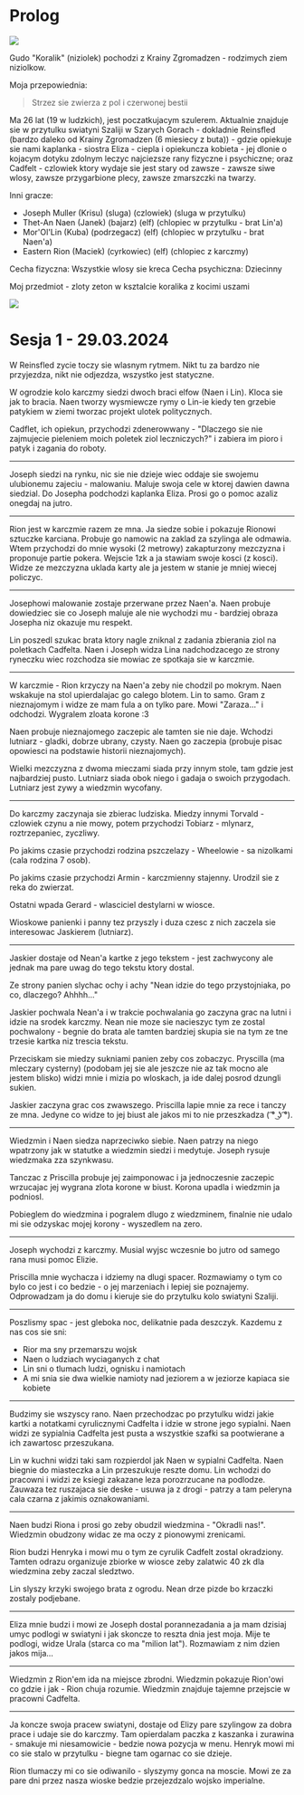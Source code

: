 # Prolog

![](Gudo_Koralik.webp)

Gudo "Koralik" (niziolek) pochodzi z Krainy Zgromadzen - rodzimych ziem niziolkow.

Moja przepowiednia:

> Strzez sie zwierza z pol i czerwonej bestii

Ma 26 lat (19 w ludzkich), jest poczatkujacym szulerem. Aktualnie znajduje sie w przytulku swiatyni Szaliji w Szarych Gorach - dokladnie Reinsfled (bardzo daleko od Krainy Zgromadzen (6 miesiecy z buta)) - gdzie opiekuje sie nami kaplanka - siostra Eliza - ciepla i opiekuncza kobieta - jej dlonie o kojacym dotyku zdolnym leczyc najciezsze rany fizyczne i psychiczne; oraz Cadfelt - czlowiek ktory wydaje sie jest stary od zawsze - zawsze siwe wlosy, zawsze przygarbione plecy, zawsze zmarszczki na twarzy.

Inni gracze:

- Joseph Muller (Krisu) (sluga) (czlowiek) (sluga w przytulku)
- Thet-An Naen (Janek) (bajarz) (elf) (chlopiec w przytulku - brat Lin'a)
- Mor'Ol'Lin (Kuba) (podrzegacz) (elf) (chlopiec w przytulku - brat Naen'a)
- Eastern Rion (Maciek) (cyrkowiec) (elf) (chlopiec z karczmy)

Cecha fizyczna: Wszystkie wlosy sie kreca
Cecha psychiczna: Dziecinny

Moj przedmiot - zloty zeton w ksztalcie koralika z kocimi uszami

![](Gudo_Koralik_personalny_przedmiot.webp)

# Sesja 1 - 29.03.2024

W Reinsfled zycie toczy sie wlasnym rytmem. Nikt tu za bardzo nie przyjezdza, nikt nie odjezdza, wszystko jest statyczne.

W ogrodzie kolo karczmy siedzi dwoch braci elfow (Naen i Lin). Kloca sie jak to bracia. Naen tworzy wysmiewcze rymy o Lin-ie kiedy ten grzebie patykiem w ziemi tworzac projekt ulotek politycznych.

Cadflet, ich opiekun, przychodzi zdenerowwany - "Dlaczego sie nie zajmujecie pieleniem moich poletek ziol leczniczych?" i zabiera im pioro i patyk i zagania do roboty.

---

Joseph siedzi na rynku, nic sie nie dzieje wiec oddaje sie swojemu ulubionemu zajeciu - malowaniu. Maluje swoja cele w ktorej dawien dawna siedzial. Do Josepha podchodzi kaplanka Eliza. Prosi go o pomoc azaliz onegdaj na jutro.

---

Rion jest w karczmie razem ze mna. Ja siedze sobie i pokazuje Rionowi sztuczke karciana. Probuje go namowic na zaklad za szylinga ale odmawia. Wtem przychodzi do mnie wysoki (2 metrowy) zakapturzony mezczyzna i proponuje partie pokera. Wejscie 1zk a ja stawiam swoje kosci (z kosci). Widze ze mezczyzna uklada karty ale ja jestem w stanie je mniej wiecej policzyc.

---

Josephowi malowanie zostaje przerwane przez Naen'a. Naen probuje dowiedziec sie co Joseph maluje ale nie wychodzi mu - bardziej obraza Josepha niz okazuje mu respekt.

Lin poszedl szukac brata ktory nagle zniknal z zadania zbierania ziol na poletkach Cadfelta. Naen i Joseph widza Lina nadchodzacego ze strony ryneczku wiec rozchodza sie mowiac ze spotkaja sie w karczmie.

---

W karczmie - Rion krzyczy na Naen'a zeby nie chodzil po mokrym. Naen wskakuje na stol upierdalajac go calego blotem. Lin to samo. Gram z nieznajomym i widze ze mam fula a on tylko pare. Mowi "Zaraza..." i odchodzi. Wygralem zloata korone :3

Naen probuje nieznajomego zaczepic ale tamten sie nie daje. Wchodzi lutniarz - gladki, dobrze ubrany, czysty. Naen go zaczepia (probuje pisac opowiesci na podstawie historii nieznajomych).

Wielki mezczyzna z dwoma mieczami siada przy innym stole, tam gdzie jest najbardziej pusto. Lutniarz siada obok niego i gadaja o swoich przygodach. Lutniarz jest zywy a wiedzmin wycofany.

---

Do karczmy zaczynaja sie zbierac ludziska. Miedzy innymi Torvald - czlowiek czynu a nie mowy, potem przychodzi Tobiarz - mlynarz, roztrzepaniec, zyczliwy.

Po jakims czasie przychodzi rodzina pszczelazy - Wheelowie - sa nizolkami (cala rodzina 7 osob).

Po jakims czasie przychodzi Armin - karczmienny stajenny. Urodzil sie z reka do zwierzat.

Ostatni wpada Gerard - wlasciciel destylarni w wiosce.

Wioskowe panienki i panny tez przyszly i duza czesc z nich zaczela sie interesowac Jaskierem (lutniarz).

---

Jaskier dostaje od Nean'a kartke z jego tekstem - jest zachwycony ale jednak ma pare uwag do tego tekstu ktory dostal.

Ze strony panien slychac ochy i achy "Nean idzie do tego przystojniaka, po co, dlaczego? Ahhhh..."

Jaskier pochwala Nean'a i w trakcie pochwalania go zaczyna grac na lutni i idzie na srodek karczmy. Nean nie moze sie nacieszyc tym ze zostal pochwalony - begnie do brata ale tamten bardziej skupia sie na tym ze tne trzesie kartka niz trescia tekstu.

Przeciskam sie miedzy sukniami panien zeby cos zobaczyc. Pryscilla (ma mleczary cysterny) (podobam jej sie ale jeszcze nie az tak mocno ale jestem blisko) widzi mnie i mizia po wloskach, ja ide dalej posrod dzungli sukien.

Jaskier zaczyna grac cos zwawszego. Priscilla lapie mnie za rece i tanczy ze mna. Jedyne co widze to jej biust ale jakos mi to nie przeszkadza ( ͡° ͜ʖ ͡°).

---

Wiedzmin i Naen siedza naprzeciwko siebie. Naen patrzy na niego wpatrzony jak w statutke a wiedzmin siedzi i medytuje. Joseph rysuje wiedzmaka zza szynkwasu.

Tanczac z Priscilla probuje jej zaimponowac i ja jednoczesnie zaczepic wrzucajac jej wygrana zlota korone w biust. Korona upadla i wiedzmin ja podniosl.

Pobieglem do wiedzmina i pogralem dlugo z wiedzminem, finalnie nie udalo mi sie odzyskac mojej korony - wyszedlem na zero.

---

Joseph wychodzi z karczmy. Musial wyjsc wczesnie bo jutro od samego rana musi pomoc Elizie.

Priscilla mnie wychacza i idziemy na dlugi spacer. Rozmawiamy o tym co bylo co jest i co bedzie - o jej marzeniach i lepiej sie poznajemy. Odprowadzam ja do domu i kieruje sie do przytulku kolo swiatyni Szaliji.

---

Poszlismy spac - jest gleboka noc, delikatnie pada deszczyk. Kazdemu z nas cos sie sni:

- Rior ma sny przemarszu wojsk
- Naen o ludziach wyciaganych z chat
- Lin sni o tlumach ludzi, ognisku i namiotach
- A mi snia sie dwa wielkie namioty nad jeziorem a w jeziorze kapiaca sie kobiete

---

Budzimy sie wszyscy rano. Naen przechodzac po przytulku widzi jakie kartki a notatkami cyrulicznymi Cadfelta i idzie w strone jego sypialni. Naen widzi ze sypialnia Cadfelta jest pusta a wszystkie szafki sa pootwierane a ich zawartosc przeszukana.

Lin w kuchni widzi taki sam rozpierdol jak Naen w sypialni Cadfelta. Naen biegnie do miasteczka a Lin przeszukuje reszte domu. Lin wchodzi do pracowni i widzi ze ksiegi zakazane leza porozrzucane na podlodze. Zauwaza tez ruszajaca sie deske - usuwa ja z drogi - patrzy a tam peleryna cala czarna z jakimis oznakowaniami.

---

Naen budzi Riona i prosi go zeby obudzil wiedzmina - "Okradli nas!". Wiedzmin obudzony widac ze ma oczy z pionowymi zrenicami.

Rion budzi Henryka i mowi mu o tym ze cyrulik Cadfelt zostal okradziony. Tamten odrazu organizuje zbiorke w wiosce zeby zalatwic 40 zk dla wiedzmina zeby zaczal sledztwo.

Lin slyszy krzyki swojego brata z ogrodu. Nean drze pizde bo krzaczki zostaly podjebane.

---

Eliza mnie budzi i mowi ze Joseph dostal porannezadania a ja mam dzisiaj umyc podlogi w swiatyni i jak skoncze to reszta dnia jest moja. Mije te podlogi, widze Urala (starca co ma "milion lat"). Rozmawiam z nim dzien jakos mija...

---

Wiedzmin z Rion'em ida na miejsce zbrodni. Wiedzmin pokazuje Rion'owi co gdzie i jak - Rion chuja rozumie. Wiedzmin znajduje tajemne przejscie w pracowni Cadfelta.

---

Ja koncze swoja pracew swiatyni, dostaje od Elizy pare szylingow za dobra prace i udaje sie do karczmy. Tam opierdalam paczka z kaszanka i zurawina - smakuje mi niesamowicie - bedzie nowa pozycja w menu. Henryk mowi mi co sie stalo w przytulku - biegne tam ogarnac co sie dzieje.

Rion tlumaczy mi co sie odiwanilo - slyszymy gonca na moscie. Mowi ze za pare dni przez nasza wioske bedzie przejezdzalo wojsko imperialne.
